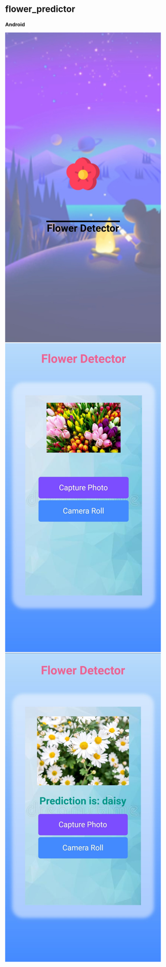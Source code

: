 # flower_predictor



### Android
![](https://github.com/chirag-goel360/flower_detector/blob/main/android1.jpg)
![](https://github.com/chirag-goel360/flower_detector/blob/main/android2.jpg)
![](https://github.com/chirag-goel360/flower_detector/blob/main/android3.jpg)
